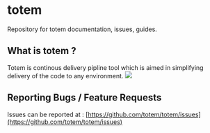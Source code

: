 # totem
Repository for totem documentation, issues, guides.

## What is totem ?
Totem is continous delivery pipline tool which is aimed in simplifying delivery of the code to any environment.
![](http://www.gliffy.com/go/publish/image/7041599/L.png)

## Reporting Bugs / Feature Requests
Issues can be reported at :
[https://github.com/totem/totem/issues](https://github.com/totem/totem/issues)

